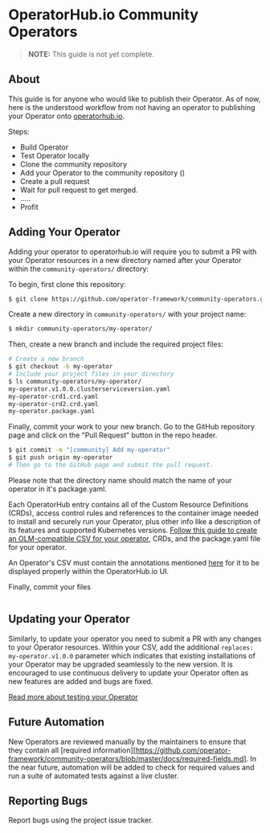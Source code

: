 # OperatorHub.io Community Operators

> **NOTE:** This guide is not yet complete.

## About
This guide is for anyone who would like to publish their Operator. As of now, here is the understood workflow from not having an operator to publishing your Operator onto [operatorhub.io](https://www.operatorhub.io/).

Steps:
* Build Operator
* Test Operator locally
* Clone the community repository
* Add your Operator to the community repository ()
* Create a pull request
* Wait for pull request to get merged.
* .....
* Profit

## Adding Your Operator

Adding your operator to operatorhub.io will require you to submit a PR with your Operator resources in a new directory named after your Operator within the `community-operators/` directory:

To begin, first clone this repository:

```bash
$ git clone https://github.com/operator-framework/community-operators.git
```
Create a new directory in `community-operators/` with your project name:

```bash
$ mkdir community-operators/my-operator/
```

Then, create a new branch and include the required project files:

```bash
# Create a new branch
$ git checkout -b my-operator
# Include your project files in your directory
$ ls community-operators/my-operator/
my-operator.v1.0.0.clusterserviceversion.yaml
my-operator-crd1.crd.yaml
my-operator-crd2.crd.yaml
my-operator.package.yaml

```
Finally, commit your work to your new branch. Go to the GitHub repository page and click on the "Pull Request" button in the repo header.

```bash
$ git commit -m "[community] Add my-operator"
$ git push origin my-operator
# Then go to the GitHub page and submit the pull request.
```
Please note that the directory name should match the name of your operator in it's package.yaml.

Each OperatorHub entry contains all of the Custom Resource Definitions (CRDs), access control rules and references to the container image needed to install and securely run your Operator, plus other info like a description of its features and supported Kubernetes versions. [Follow this guide to create an OLM-compatible CSV for your operator](https://github.com/operator-framework/operator-lifecycle-manager/blob/master/Documentation/design/building-your-csv.md), CRDs, and the package.yaml file for your operator.

An Operator's CSV must contain the annotations mentioned [here](https://github.com/operator-framework/community-operators/blob/master/docs/required-fields.md) for it to be displayed properly within the OperatorHub.io UI.


Finally, commit your files

```bash


```

## Updating your Operator

Similarly, to update your operator you need to submit a PR with any changes to your Operator resources. Within your CSV, add the additional `replaces: my-operator.v1.0.0` parameter which indicates that existing installations of your Operator may be upgraded seamlessly to the new version. It is encouraged to use continuous delivery to update your Operator often as new features are added and bugs are fixed.

[Read more about testing your Operator](https://github.com/operator-framework/community-operators/blob/master/docs/testing-operators.md)

## Future Automation

New Operators are reviewed manually by the maintainers to ensure that they contain all [required information][https://github.com/operator-framework/community-operators/blob/master/docs/required-fields.md]. In the near future, automation will be added to check for required values and run a suite of automated tests against a live cluster.

## Reporting Bugs

Report bugs using the project issue tracker.

[required-fields]: https://github.com/operator-framework/community-operators/blob/master/docs/required-fields.md
